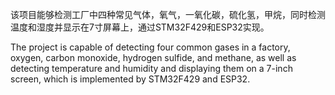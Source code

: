 该项目能够检测工厂中四种常见气体，氧气，一氧化碳，硫化氢，甲烷，同时检测温度和湿度并显示在7寸屏幕上，通过STM32F429和ESP32实现。

The project is capable of detecting four common gases in a factory, oxygen, carbon monoxide, hydrogen sulfide, and methane, as well as detecting temperature and humidity and displaying them on a 7-inch screen, which is implemented by STM32F429 and ESP32.

